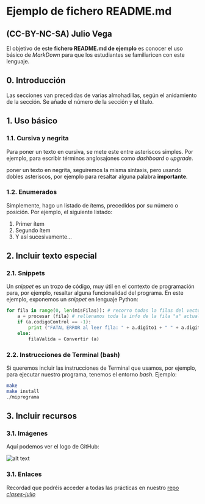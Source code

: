 # Ejemplo de fichero README.md
## (CC-BY-NC-SA) Julio Vega

El objetivo de este **fichero README.md de ejemplo** es conocer el uso básico de *MarkDown* para que los estudiantes se familiaricen con este lenguaje.

## 0. Introducción

Las secciones van precedidas de varias almohadillas, según el anidamiento de la sección. Se añade el número de la sección y el título.

## 1. Uso básico

### 1.1. Cursiva y negrita

Para poner un texto en cursiva, se mete este entre asteriscos simples. Por ejemplo, para escribir términos anglosajones como *dashboard* o *upgrade*.

 poner un texto en negrita, seguiremos la misma sintaxis, pero usando dobles asteriscos, por ejemplo para resaltar alguna palabra **importante**.

### 1.2. Enumerados

Simplemente, hago un listado de ítems, precedidos por su número o posición. Por ejemplo, el siguiente listado:

1. Primer ítem
2. Segundo ítem
3. Y así sucesivamente...

## 2. Incluir texto especial

### 2.1. Snippets

Un *snippet* es un trozo de código, muy útil en el contexto de programación para, por ejemplo, resaltar alguna funcionalidad del programa. En este ejemplo, exponemos un *snippet* en lenguaje Python:

```python
for fila in range(0, len(misFilas)): # recorro todas la filas del vector
    a = procesar (fila) # rellenamos toda la info de la fila "a" actual
    if (a.codigoControl == -1):
        print ("FATAL ERROR al leer fila: " + a.digito1 + " " + a.digito2 + ", " + a.tipo)
    else:
        filaValida = Convertir (a)
```

### 2.2. Instrucciones de Terminal (bash)

Si queremos incluir las instrucciones de Terminal que usamos, por ejemplo, para ejecutar nuestro programa, tenemos el entorno *bash*. Ejemplo:

```bash
make
make install
./miprograma
```

## 3. Incluir recursos

### 3.1. Imágenes

Aquí podemos ver el logo de GitHub:

![alt text](https://github.githubassets.com/images/modules/logos_page/GitHub-Logo.png "Logo de GitHub")

### 3.1. Enlaces

Recordad que podréis acceder a todas las prácticas en nuestro [repo *clases-julio*](https://github.com/clases-julio)
